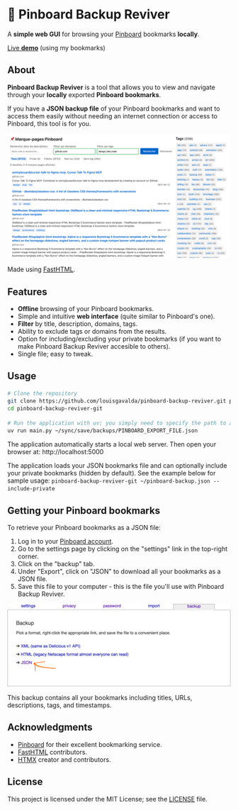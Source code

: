 # 📌 Pinboard Backup Reviver

A **simple web GUI** for browsing your [Pinboard](https://pinboard.in/) bookmarks **locally**.

[Live **demo**](https://pinboard-backup-reviver.apps.louis.ga/) (using my bookmarks)

## About

**Pinboard Backup Reviver** is a tool that allows you to view and navigate through your **locally** exported **Pinboard bookmarks**.

If you have a **JSON backup file** of your Pinboard bookmarks and want to access them easily without needing an internet connection or access to Pinboard, this tool is for you.

![](./screenshot_pinboard_backup_reviver.png "Screenshot of PBR")

Made using [FastHTML](https://fastht.ml/).

## Features

- **Offline** browsing of your Pinboard bookmarks.
- Simple and intuitive **web interface** (quite similar to Pinboard's one).
- **Filter** by title, description, domains, tags.
- Ability to exclude tags or domains from the results.
- Option for including/excluding your private bookmarks (if you want to make Pinboard Backup Reviver accesible to others).
- Single file; easy to tweak.

## Usage

```bash
# Clone the repository
git clone https://github.com/louisgavalda/pinboard-backup-reviver.git pinboard-backup-reviver-git
cd pinboard-backup-reviver-git

# Run the application with uv; you simply need to specify the path to a JSON Pinboard backup
uv run main.py ~/sync/save/backups/PINBOARD_EXPORT_FILE.json
```

The application automatically starts a local web server.
Then open your browser at: http://localhost:5000

The application loads your JSON bookmarks file and can optionally include your private bookmarks (hidden by default).
See the example below for sample usage:
`pinboard-backup-reviver-git ~/pinboard-backup.json --include-private`

## Getting your Pinboard bookmarks

To retrieve your Pinboard bookmarks as a JSON file:

1. Log in to your [Pinboard account](https://pinboard.in).
2. Go to the settings page by clicking on the "settings" link in the top-right corner.
3. Click on the "backup" tab.
4. Under "Export", click on "JSON" to download all your bookmarks as a JSON file.
5. Save this file to your computer - this is the file you'll use with Pinboard Backup Reviver.

![](./screenshot_pinboard.png "Screenshot of PBR")

This backup contains all your bookmarks including titles, URLs, descriptions, tags, and timestamps.

## Acknowledgments

- [Pinboard](https://pinboard.in) for their excellent bookmarking service.
- [FastHTML](https://fastht.ml/) contributors.
- [HTMX](https://htmx.org/) creator and contributors.

## License

This project is licensed under the MIT License; see the [LICENSE](LICENSE) file.
